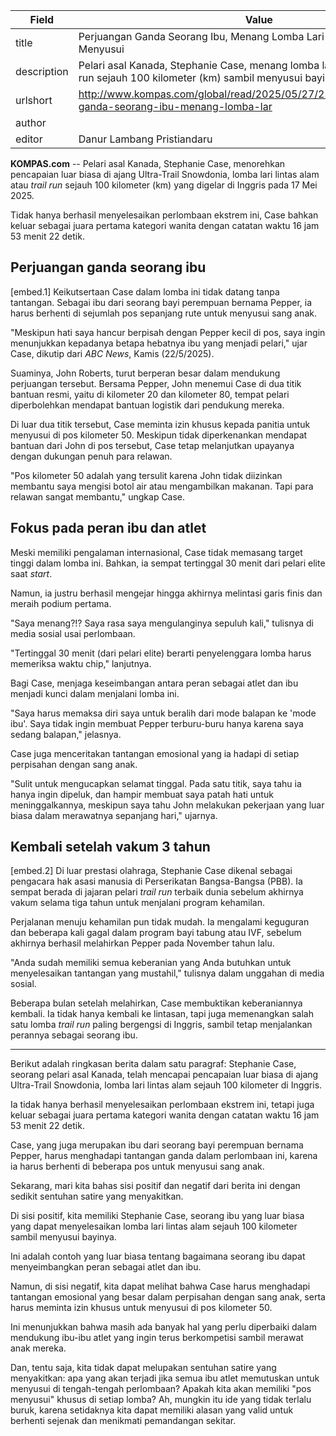 | Field       | Value                                                       |
|-------------|-------------------------------------------------------------|
| title       | Perjuangan Ganda Seorang Ibu, Menang Lomba Lari 100 Km sambil Menyusui |
| description | Pelari asal Kanada, Stephanie Case, menang lomba lari lintas alam atau trail run sejauh 100 kilometer (km) sambil menyusui bayinya. |
| urlshort    | http://www.kompas.com/global/read/2025/05/27/230100170/perjuangan-ganda-seorang-ibu-menang-lomba-lar |
| author      |  |
| editor      | Danur Lambang Pristiandaru |

**KOMPAS.com** -- Pelari asal Kanada, Stephanie Case, menorehkan pencapaian luar biasa di ajang Ultra-Trail Snowdonia, lomba lari lintas alam atau *trail run* sejauh 100 kilometer (km) yang digelar di Inggris pada 17 Mei 2025.

Tidak hanya berhasil menyelesaikan perlombaan ekstrem ini, Case bahkan keluar sebagai juara pertama kategori wanita dengan catatan waktu 16 jam 53 menit 22 detik.

## Perjuangan ganda seorang ibu

\[embed.1\] Keikutsertaan Case dalam lomba ini tidak datang tanpa tantangan. Sebagai ibu dari seorang bayi perempuan bernama Pepper, ia harus berhenti di sejumlah pos sepanjang rute untuk menyusui sang anak.

"Meskipun hati saya hancur berpisah dengan Pepper kecil di pos, saya ingin menunjukkan kepadanya betapa hebatnya ibu yang menjadi pelari," ujar Case, dikutip dari *ABC News*, Kamis (22/5/2025).

Suaminya, John Roberts, turut berperan besar dalam mendukung perjuangan tersebut. Bersama Pepper, John menemui Case di dua titik bantuan resmi, yaitu di kilometer 20 dan kilometer 80, tempat pelari diperbolehkan mendapat bantuan logistik dari pendukung mereka.

Di luar dua titik tersebut, Case meminta izin khusus kepada panitia untuk menyusui di pos kilometer 50. Meskipun tidak diperkenankan mendapat bantuan dari John di pos tersebut, Case tetap melanjutkan upayanya dengan dukungan penuh para relawan.

"Pos kilometer 50 adalah yang tersulit karena John tidak diizinkan membantu saya mengisi botol air atau mengambilkan makanan. Tapi para relawan sangat membantu," ungkap Case.

## Fokus pada peran ibu dan atlet

Meski memiliki pengalaman internasional, Case tidak memasang target tinggi dalam lomba ini. Bahkan, ia sempat tertinggal 30 menit dari pelari elite saat *start*.

Namun, ia justru berhasil mengejar hingga akhirnya melintasi garis finis dan meraih podium pertama.

"Saya menang?!? Saya rasa saya mengulanginya sepuluh kali," tulisnya di media sosial usai perlombaan.

"Tertinggal 30 menit (dari pelari elite) berarti penyelenggara lomba harus memeriksa waktu chip," lanjutnya.

Bagi Case, menjaga keseimbangan antara peran sebagai atlet dan ibu menjadi kunci dalam menjalani lomba ini.

"Saya harus memaksa diri saya untuk beralih dari mode balapan ke \'mode ibu\'. Saya tidak ingin membuat Pepper terburu-buru hanya karena saya sedang balapan," jelasnya.

Case juga menceritakan tantangan emosional yang ia hadapi di setiap perpisahan dengan sang anak.

"Sulit untuk mengucapkan selamat tinggal. Pada satu titik, saya tahu ia hanya ingin dipeluk, dan hampir membuat saya patah hati untuk meninggalkannya, meskipun saya tahu John melakukan pekerjaan yang luar biasa dalam merawatnya sepanjang hari," ujarnya.

## Kembali setelah vakum 3 tahun

\[embed.2\] Di luar prestasi olahraga, Stephanie Case dikenal sebagai pengacara hak asasi manusia di Perserikatan Bangsa-Bangsa (PBB). Ia sempat berada di jajaran pelari *trail run* terbaik dunia sebelum akhirnya vakum selama tiga tahun untuk menjalani program kehamilan.

Perjalanan menuju kehamilan pun tidak mudah. Ia mengalami keguguran dan beberapa kali gagal dalam program bayi tabung atau IVF, sebelum akhirnya berhasil melahirkan Pepper pada November tahun lalu.

"Anda sudah memiliki semua keberanian yang Anda butuhkan untuk menyelesaikan tantangan yang mustahil," tulisnya dalam unggahan di media sosial.

Beberapa bulan setelah melahirkan, Case membuktikan keberaniannya kembali. Ia tidak hanya kembali ke lintasan, tapi juga memenangkan salah satu lomba *trail run* paling bergengsi di Inggris, sambil tetap menjalankan perannya sebagai seorang ibu.

---
Berikut adalah ringkasan berita dalam satu paragraf: Stephanie Case, seorang pelari asal Kanada, telah mencapai pencapaian luar biasa di ajang Ultra-Trail Snowdonia, lomba lari lintas alam sejauh 100 kilometer di Inggris.

 Ia tidak hanya berhasil menyelesaikan perlombaan ekstrem ini, tetapi juga keluar sebagai juara pertama kategori wanita dengan catatan waktu 16 jam 53 menit 22 detik.

 Case, yang juga merupakan ibu dari seorang bayi perempuan bernama Pepper, harus menghadapi tantangan ganda dalam perlombaan ini, karena ia harus berhenti di beberapa pos untuk menyusui sang anak.



Sekarang, mari kita bahas sisi positif dan negatif dari berita ini dengan sedikit sentuhan satire yang menyakitkan.

 Di sisi positif, kita memiliki Stephanie Case, seorang ibu yang luar biasa yang dapat menyelesaikan lomba lari lintas alam sejauh 100 kilometer sambil menyusui bayinya.

 Ini adalah contoh yang luar biasa tentang bagaimana seorang ibu dapat menyeimbangkan peran sebagai atlet dan ibu.

 Namun, di sisi negatif, kita dapat melihat bahwa Case harus menghadapi tantangan emosional yang besar dalam perpisahan dengan sang anak, serta harus meminta izin khusus untuk menyusui di pos kilometer 50.

 Ini menunjukkan bahwa masih ada banyak hal yang perlu diperbaiki dalam mendukung ibu-ibu atlet yang ingin terus berkompetisi sambil merawat anak mereka.

 Dan, tentu saja, kita tidak dapat melupakan sentuhan satire yang menyakitkan: apa yang akan terjadi jika semua ibu atlet memutuskan untuk menyusui di tengah-tengah perlombaan? Apakah kita akan memiliki "pos menyusui" khusus di setiap lomba? Ah, mungkin itu ide yang tidak terlalu buruk, karena setidaknya kita dapat memiliki alasan yang valid untuk berhenti sejenak dan menikmati pemandangan sekitar.
